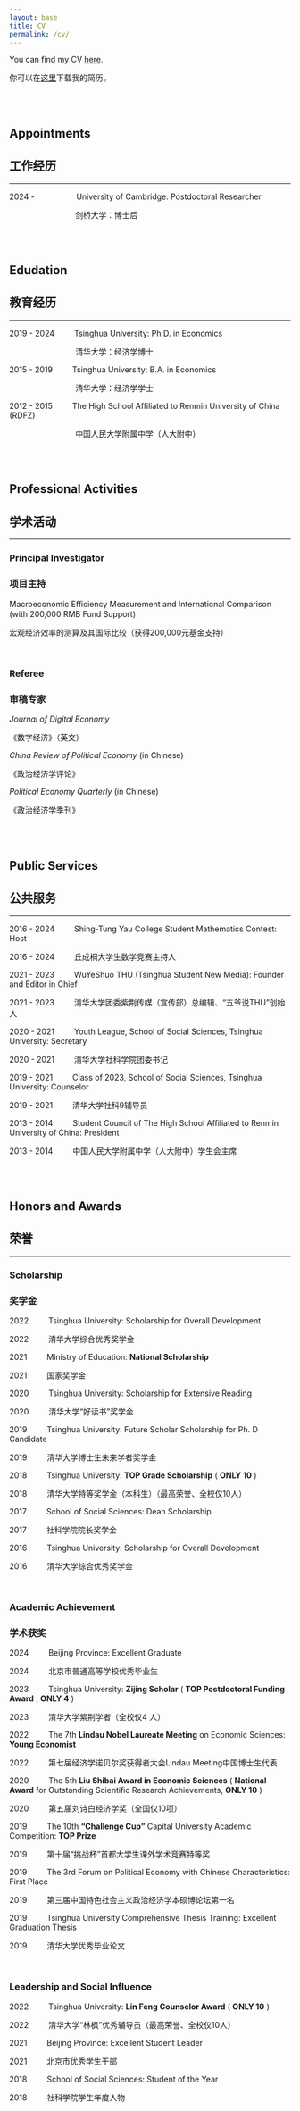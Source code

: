```yaml
---
layout: base
title: CV
permalink: /cv/
---
```


You can find my CV [here](http://39.98.141.84:3838/iMarxTool/CV_Chong_Liu.pdf).

你可以在[这里](http://39.98.141.84:3838/iMarxTool/简历_刘充.pdf)下载我的简历。

<br/>
<br/>

## Appointments
## 工作经历

------

2024 - &nbsp; &nbsp; &nbsp; &nbsp; &nbsp; &nbsp; &nbsp; &nbsp; &nbsp; University of Cambridge: Postdoctoral Researcher

&nbsp; &nbsp; &nbsp; &nbsp; &nbsp; &nbsp; &nbsp; &nbsp; &nbsp; &nbsp; &nbsp; &nbsp; &nbsp; &nbsp; &nbsp; 剑桥大学：博士后

<br/>
<br/>

## Edudation
## 教育经历

------

2019 - 2024 &nbsp; &nbsp; &nbsp; &nbsp; Tsinghua University: Ph.D. in Economics

&nbsp; &nbsp; &nbsp; &nbsp; &nbsp; &nbsp; &nbsp; &nbsp; &nbsp; &nbsp; &nbsp; &nbsp; &nbsp; &nbsp; &nbsp; 清华大学：经济学博士

2015 - 2019 &nbsp; &nbsp; &nbsp; &nbsp; Tsinghua University: B.A. in Economics

&nbsp; &nbsp; &nbsp; &nbsp; &nbsp; &nbsp; &nbsp; &nbsp; &nbsp; &nbsp; &nbsp; &nbsp; &nbsp; &nbsp; &nbsp; 清华大学：经济学学士

2012 - 2015 &nbsp; &nbsp; &nbsp; &nbsp; The High School Affiliated to Renmin University of China (RDFZ)

&nbsp; &nbsp; &nbsp; &nbsp; &nbsp; &nbsp; &nbsp; &nbsp; &nbsp; &nbsp; &nbsp; &nbsp; &nbsp; &nbsp; &nbsp; 中国人民大学附属中学（人大附中）

<br/>
<br/>

## Professional Activities
## 学术活动

-----
### Principal Investigator
### 项目主持

Macroeconomic Eﬀiciency Measurement and International Comparison (with 200,000 RMB Fund Support)

宏观经济效率的测算及其国际比较（获得200,000元基金支持）

<br/>

### Referee
### 审稿专家

*Journal of Digital Economy*

《数字经济》（英文）

*China Review of Political Economy* (in Chinese)

《政治经济学评论》

*Political Economy Quarterly* (in Chinese)

《政治经济学季刊》

<br/>
<br/>

## Public Services
## 公共服务

-----

2016 - 2024 &nbsp; &nbsp; &nbsp; &nbsp; Shing-Tung Yau College Student Mathematics Contest: Host

2016 - 2024 &nbsp; &nbsp; &nbsp; &nbsp; 丘成桐大学生数学竞赛主持人

2021 - 2023 &nbsp; &nbsp; &nbsp; &nbsp; WuYeShuo THU (Tsinghua Student New Media): Founder and Editor in Chief

2021 - 2023 &nbsp; &nbsp; &nbsp; &nbsp; 清华大学团委紫荆传媒（宣传部）总编辑、“五爷说THU”创始人

2020 - 2021 &nbsp; &nbsp; &nbsp; &nbsp; Youth League, School of Social Sciences, Tsinghua University: Secretary

2020 - 2021 &nbsp; &nbsp; &nbsp; &nbsp; 清华大学社科学院团委书记

2019 - 2021 &nbsp; &nbsp; &nbsp; &nbsp; Class of 2023, School of Social Sciences, Tsinghua University: Counselor

2019 - 2021 &nbsp; &nbsp; &nbsp; &nbsp; 清华大学社科9辅导员

2013 - 2014 &nbsp; &nbsp; &nbsp; &nbsp; Student Council of The High School Affiliated to Renmin University of China: President

2013 - 2014 &nbsp; &nbsp; &nbsp; &nbsp; 中国人民大学附属中学（人大附中）学生会主席

<br/>
<br/>

## Honors and Awards
## 荣誉

-----

### Scholarship
### 奖学金

2022 &nbsp; &nbsp; &nbsp; &nbsp; Tsinghua University: Scholarship for Overall Development

2022 &nbsp; &nbsp; &nbsp; &nbsp; 清华大学综合优秀奖学金

2021 &nbsp; &nbsp; &nbsp; &nbsp; Ministry of Education: **National Scholarship**

2021 &nbsp; &nbsp; &nbsp; &nbsp; 国家奖学金

2020 &nbsp; &nbsp; &nbsp; &nbsp; Tsinghua University: Scholarship for Extensive Reading

2020 &nbsp; &nbsp; &nbsp; &nbsp; 清华大学“好读书”奖学金

2019 &nbsp; &nbsp; &nbsp; &nbsp; Tsinghua University: Future Scholar Scholarship for Ph. D Candidate

2019 &nbsp; &nbsp; &nbsp; &nbsp; 清华大学博士生未来学者奖学金

2018 &nbsp; &nbsp; &nbsp; &nbsp; Tsinghua University: **TOP Grade Scholarship** ( **ONLY 10** )

2018 &nbsp; &nbsp; &nbsp; &nbsp; 清华大学特等奖学金（本科生）（最高荣誉、全校仅10人）

2017 &nbsp; &nbsp; &nbsp; &nbsp; School of Social Sciences: Dean Scholarship

2017 &nbsp; &nbsp; &nbsp; &nbsp; 社科学院院长奖学金

2016 &nbsp; &nbsp; &nbsp; &nbsp; Tsinghua University: Scholarship for Overall Development

2016 &nbsp; &nbsp; &nbsp; &nbsp; 清华大学综合优秀奖学金

<br/>

### Academic Achievement
### 学术获奖

2024 &nbsp; &nbsp; &nbsp; &nbsp; Beijing Province: Excellent Graduate

2024 &nbsp; &nbsp; &nbsp; &nbsp; 北京市普通高等学校优秀毕业生

2023 &nbsp; &nbsp; &nbsp; &nbsp; Tsinghua University: **Zijing Scholar** ( **TOP Postdoctoral Funding Award** , **ONLY 4** )

2023 &nbsp; &nbsp; &nbsp; &nbsp; 清华大学紫荆学者（全校仅4 人）

2022 &nbsp; &nbsp; &nbsp; &nbsp; The 7th **Lindau Nobel Laureate Meeting** on Economic Sciences: **Young Economist**

2022 &nbsp; &nbsp; &nbsp; &nbsp; 第七届经济学诺贝尔奖获得者大会Lindau Meeting中国博士生代表

2020 &nbsp; &nbsp; &nbsp; &nbsp; The 5th **Liu Shibai Award in Economic Sciences** ( **National Award** for Outstanding Scientific Research Achievements, **ONLY 10** )

2020 &nbsp; &nbsp; &nbsp; &nbsp; 第五届刘诗白经济学奖（全国仅10项）

2019 &nbsp; &nbsp; &nbsp; &nbsp; The 10th **“Challenge Cup”** Capital University Academic Competition: **TOP Prize**

2019 &nbsp; &nbsp; &nbsp; &nbsp; 第十届“挑战杯”首都大学生课外学术竞赛特等奖

2019 &nbsp; &nbsp; &nbsp; &nbsp; The 3rd Forum on Political Economy with Chinese Characteristics: First Place

2019 &nbsp; &nbsp; &nbsp; &nbsp; 第三届中国特色社会主义政治经济学本硕博论坛第一名

2019 &nbsp; &nbsp; &nbsp; &nbsp; Tsinghua University Comprehensive Thesis Training: Excellent Graduation Thesis

2019 &nbsp; &nbsp; &nbsp; &nbsp; 清华大学优秀毕业论文

<br/>

### Leadership and Social Influence

2022 &nbsp; &nbsp; &nbsp; &nbsp; Tsinghua University: **Lin Feng Counselor Award** ( **ONLY 10** )

2022 &nbsp; &nbsp; &nbsp; &nbsp; 清华大学“林枫”优秀辅导员（最高荣誉、全校仅10人）

2021 &nbsp; &nbsp; &nbsp; &nbsp; Beijing Province: Excellent Student Leader

2021 &nbsp; &nbsp; &nbsp; &nbsp; 北京市优秀学生干部

2018 &nbsp; &nbsp; &nbsp; &nbsp; School of Social Sciences: Student of the Year

2018 &nbsp; &nbsp; &nbsp; &nbsp; 社科学院学生年度人物

<br/>
<br/>
